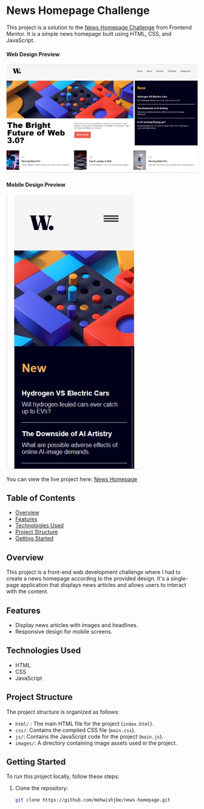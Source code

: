 # News Homepage Challenge

This project is a solution to the [News Homepage Challenge](https://www.frontendmentor.io/challenges/news-homepage-H6SWTa1MFl) from Frontend Mentor. It is a simple news homepage built using HTML, CSS, and JavaScript.

#### Web Design Preview
![News Homepage](./images/desktop-preview.JPG)

#### Mobile Design Preview
![News Homepage](./images/mobile-preview.JPG)

You can view the live project here: [News Homepage](https://mehwishjbe.github.io/news-homepage/)

## Table of Contents

- [Overview](#overview)
- [Features](#features)
- [Technologies Used](#technologies-used)
- [Project Structure](#project-structure)
- [Getting Started](#getting-started)

## Overview

This project is a front-end web development challenge where I had to create a news homepage according to the provided design. It's a single-page application that displays news articles and allows users to interact with the content.

## Features

- Display news articles with images and headlines.
- Responsive design for mobile screens.

## Technologies Used

- HTML
- CSS
- JavaScript

## Project Structure

The project structure is organized as follows:
- `html/` : The main HTML file for the project (`index.html`).
- `css/`: Contains the compiled CSS file (`main.css`).
- `js/`: Contains the JavaScript code for the project (`main.js`).
- `images/`: A directory containing image assets used in the project.

## Getting Started

To run this project locally, follow these steps:

1. Clone the repository:

   ```bash
   git clone https://github.com/mehwishjbe/news-homepage.git
